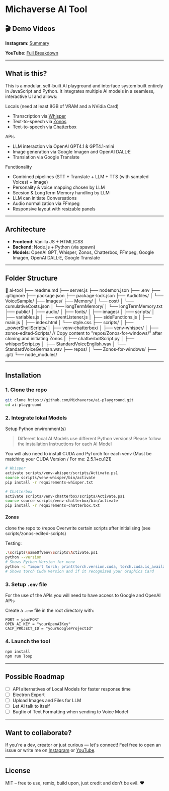 # Michaverse AI Tool

## 🎬 Demo Videos

**Instagram**: [Summary](https://www.instagram.com/p/DLwDIhvK2zw/)

**YouTube**: [Full Breakdown](https://www.youtube.com/watch?v=X06M-wwQNo4)

---

## What is this?

This is a modular, self-built AI playground and interface system built entirely in JavaScript and Python. It integrates multiple AI models in a seamless, interactive UI and allows:

Locals (need at least 8GB of VRAM and a NVidia Card)
- Transcription via [Whisper](https://github.com/openai/whisper)
- Text-to-speech via [Zonos](https://github.com/sdbds/Zonos-for-windows)
- Text-to-speech via [Chatterbox](https://github.com/resemble-ai/chatterbox)

APIs
- LLM interaction via OpenAI GPT4.1 & GPT4.1-mini
- Image generation via Google Imagen and OpenAI DALL·E
- Translation via Google Translate

Functionality
- Combined pipelines (STT + Translate + LLM + TTS (with sampled Voices) + Image)
- Personality & voice mapping chosen by LLM
- Seesion & LongTerm Memory handling by LLM
- LLM can initiate Conversations
- Audio normalization via FFmpeg
- Responsive layout with resizable panels

---

## Architecture

- **Frontend**: Vanilla JS + HTML/CSS
- **Backend**: Node.js + Python (via spawn)
- **Models**: OpenAI GPT, Whisper, Zonos, Chatterbox, FFmpeg, Google Imagen, OpenAI DALL·E, Google Translate

---

## Folder Structure

📁 ai-tool
├── readme.md
├── server.js
├── nodemon.json
├── .env
├── .gitignore
├── package.json
├── package-lock.json
├── Audiofiles/
│   └── VoiceSample/
├── Images/
├── Memory/
│   └── cost/
│       └── cumulativeCosts.json
│   └── longTermMemory/
│       └── longTermMemory.txt
├── public/
│   ├── audio/
│   ├── fonts/
│   ├── images/
│   ├── scripts/
│   ├── variables.js
│   ├── eventListener.js
│   ├── sideFunctions.js
│   ├── main.js
│   ├── index.html
│   └── style.css
├── scripts/
│   ├── _powerShellScripts/
│   ├── venv-chatterbox/
│   ├── venv-whisper/
│   ├── zonos-edited-Scripts/       // Copy content to "repos/Zonos-for-windows/" after cloning and initiating Zonos
│   ├── chatberbotScript.py
│   ├── whisperScript.py
│   ├── StandardVoiceEnglish.wav
│   └── StandardVoiceGerman.wav
├── repos/
│   └── Zonos-for-windows/
├── .git/
└── node_modules/

---

## Installation

### 1. Clone the repo
```bash
git clone https://github.com/Michaverse/ai-playground.git
cd ai-playground
```

### 2. Integrate lokal Models

Setup Python environment(s)
> Different local AI Models use different Python versions!
Please follow the installation Instructions for each AI Model

You will also need to install CUDA
and PyTorch for each venv (Must be matching your CUDA Version / For me: 2.5.1+cu121)


```bash
# Whisper
activate scripts/venv-whisper/scripts/Activate.ps1
source scripts/venv-whisper/bin/activate
pip install -r requirements-whisper.txt

# Chatterbox
activate scripts/venv-chatterbox/scripts/Activate.ps1
source source scripts/venv-chatterbox/bin/activate
pip install -r requirements-chatterbox.txt
```

#### Zonos
clone the repo to /repos
Overwrite certain scripts after initialising (see scripts/zonos-edited-scripts)

Testing:
```bash
.\scripts\nameOfVenv\Scripts\Activate.ps1
python --version
# Shows Python Version for venv
python -c "import torch; print(torch.version.cuda, torch.cuda.is_available())"
# Shows torch Cuda Version and if it recognized your Graphics Card
```

### 3. Setup `.env` file

For the use of the APIs you will need to have access to Google and OpenAI APIs

Create a `.env` file in the root directory with:
```env
PORT = yourPORT
OPEN_AI_KEY = "yourOpenAIKey"
CAIP_PROJECT_ID = "yourGoogleProjectId"
```

### 4. Launch the tool
```bash
npm install
npm run loop
```

---

## Possible Roadmap

- [ ] API alternatives of Local Models for faster response time
- [ ] Electron Export
- [ ] Upload Images and Files for LLM
- [ ] Let AI talk to itself
- [ ] Bugfix of Text Formatting when sending to Voice Model

---

## Want to collaborate?

If you're a dev, creator or just curious — let's connect!
Feel free to open an issue or write me on [Instagram](https://www.instagram.com/michaverse_youtube/) or [YouTube](https://www.youtube.com/@Michaverse).

---

## License

MIT – free to use, remix, build upon, just credit and don’t be evil. ❤️